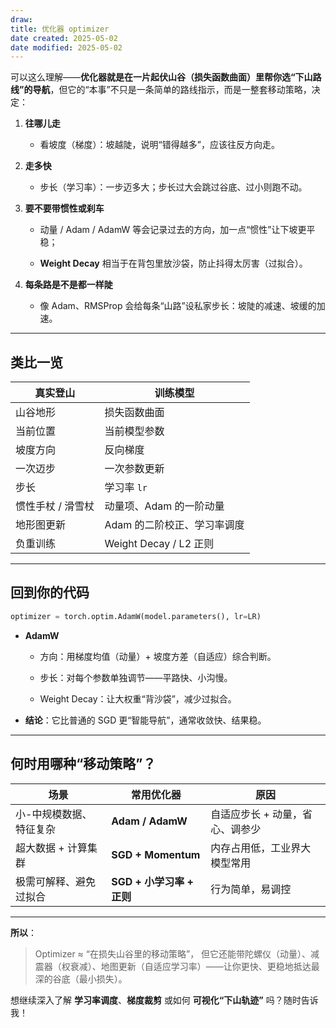 ```yaml
---
draw:
title: 优化器 optimizer
date created: 2025-05-02
date modified: 2025-05-02
---
```


可以这么理解——**优化器就是在一片起伏山谷（损失函数曲面）里帮你选“下山路线”的导航**，但它的“本事”不只是一条简单的路线指示，而是一整套移动策略，决定：

1. **往哪儿走**
    
    - 看坡度（梯度）：坡越陡，说明“错得越多”，应该往反方向走。
        
2. **走多快**
    
    - 步长（学习率）：一步迈多大；步长过大会跳过谷底、过小则跑不动。
        
3. **要不要带惯性或刹车**
    
    - 动量 / Adam / AdamW 等会记录过去的方向，加一点“惯性”让下坡更平稳；
        
    - **Weight Decay** 相当于在背包里放沙袋，防止抖得太厉害（过拟合）。
        
4. **每条路是不是都一样陡**
    
    - 像 Adam、RMSProp 会给每条“山路”设私家步长：坡陡的减速、坡缓的加速。
        

---

## 类比一览

|真实登山|训练模型|
|---|---|
|山谷地形|损失函数曲面|
|当前位置|当前模型参数|
|坡度方向|反向梯度|
|一次迈步|一次参数更新|
|步长|学习率 `lr`|
|惯性手杖 / 滑雪杖|动量项、Adam 的一阶动量|
|地形图更新|Adam 的二阶校正、学习率调度|
|负重训练|Weight Decay / L2 正则|

---

## 回到你的代码

```python
optimizer = torch.optim.AdamW(model.parameters(), lr=LR)
```

- **AdamW**
    
    - 方向：用梯度均值（动量）+ 坡度方差（自适应）综合判断。
        
    - 步长：对每个参数单独调节——平路快、小沟慢。
        
    - Weight Decay：让大权重“背沙袋”，减少过拟合。
        
- **结论**：它比普通的 SGD 更“智能导航”，通常收敛快、结果稳。
    

---

## 何时用哪种“移动策略”？

|场景|常用优化器|原因|
|---|---|---|
|小-中规模数据、特征复杂|**Adam / AdamW**|自适应步长 + 动量，省心、调参少|
|超大数据 + 计算集群|**SGD + Momentum**|内存占用低，工业界大模型常用|
|极需可解释、避免过拟合|**SGD + 小学习率 + 正则**|行为简单，易调控|

---

**所以**：

> Optimizer ≈ “在损失山谷里的移动策略”，
> 但它还能带陀螺仪（动量）、减震器（权衰减）、地图更新（自适应学习率）——让你更快、更稳地抵达最深的谷底（最小损失）。

想继续深入了解 **学习率调度**、**梯度裁剪** 或如何 **可视化“下山轨迹”** 吗？随时告诉我！
